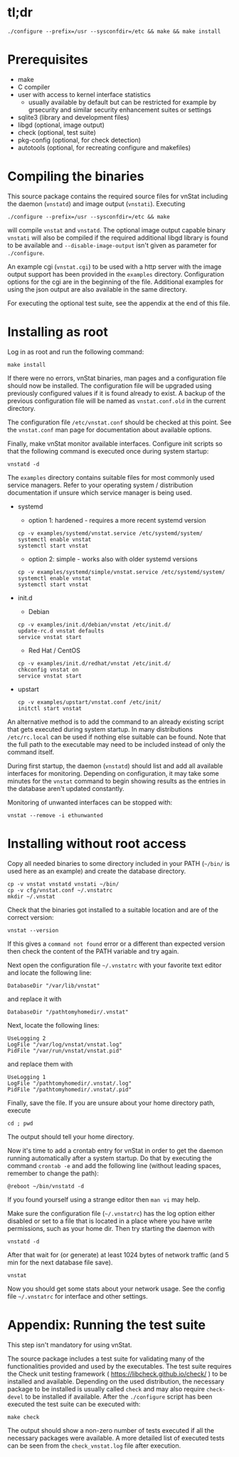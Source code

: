 
# tl;dr

    ./configure --prefix=/usr --sysconfdir=/etc && make && make install


# Prerequisites

 - make
 - C compiler
 - user with access to kernel interface statistics
   - usually available by default but can be restricted for example
     by grsecurity and similar security enhancement suites or settings
 - sqlite3     (library and development files)
 - libgd       (optional, image output)
 - check       (optional, test suite)
 - pkg-config  (optional, for check detection)
 - autotools   (optional, for recreating configure and makefiles)


# Compiling the binaries

This source package contains the required source files for vnStat including
the daemon (`vnstatd`) and image output (`vnstati`). Executing

    ./configure --prefix=/usr --sysconfdir=/etc && make

will compile `vnstat` and `vnstatd`. The optional image output capable binary
`vnstati` will also be compiled if the required additional libgd library is
found to be available and `--disable-image-output` isn't given as parameter
for `./configure`.

An example cgi (`vnstat.cgi`) to be used with a http server with the image
output support has been provided in the `examples` directory. Configuration
options for the cgi are in the beginning of the file. Additional examples
for using the json output are also available in the same directory.

For executing the optional test suite, see the appendix at the end of this
file.


# Installing as root

Log in as root and run the following command:

    make install

If there were no errors, vnStat binaries, man pages and a configuration
file should now be installed. The configuration file will be upgraded using
previously configured values if it is found already to exist. A backup
of the previous configuration file will be named as `vnstat.conf.old` in the
current directory.

The configuration file `/etc/vnstat.conf` should be checked at this point.
See the `vnstat.conf` man page for documentation about available options.

Finally, make vnStat monitor available interfaces. Configure init scripts
so that the following command is executed once during system startup:

    vnstatd -d

The `examples` directory contains suitable files for most commonly used
service managers. Refer to your operating system / distribution
documentation if unsure which service manager is being used.

 * systemd

   * option 1: hardened - requires a more recent systemd version
    ~~~
    cp -v examples/systemd/vnstat.service /etc/systemd/system/
    systemctl enable vnstat
    systemctl start vnstat
    ~~~

   * option 2: simple - works also with older systemd versions
    ~~~
    cp -v examples/systemd/simple/vnstat.service /etc/systemd/system/
    systemctl enable vnstat
    systemctl start vnstat
    ~~~

 * init.d

   * Debian
    ~~~
    cp -v examples/init.d/debian/vnstat /etc/init.d/
    update-rc.d vnstat defaults
    service vnstat start
    ~~~

   * Red Hat / CentOS
    ~~~
    cp -v examples/init.d/redhat/vnstat /etc/init.d/
    chkconfig vnstat on
    service vnstat start
    ~~~

 * upstart
    ~~~
    cp -v examples/upstart/vnstat.conf /etc/init/
    initctl start vnstat
    ~~~

An alternative method is to add the command to an already existing
script that gets executed during system startup. In many distributions
`/etc/rc.local` can be used if nothing else suitable can be found. Note
that the full path to the executable may need to be included instead of
only the command itself.

During first startup, the daemon (`vnstatd`) should list and add all
available interfaces for monitoring. Depending on configuration, it may
take some minutes for the `vnstat` command to begin showing results as
the entries in the database aren't updated constantly.

Monitoring of unwanted interfaces can be stopped with:

    vnstat --remove -i ethunwanted


# Installing without root access

Copy all needed binaries to some directory included in your PATH
(`~/bin/` is used here as an example) and create the database directory.

    cp -v vnstat vnstatd vnstati ~/bin/
    cp -v cfg/vnstat.conf ~/.vnstatrc
    mkdir ~/.vnstat

Check that the binaries got installed to a suitable location and are of the
correct version:

    vnstat --version

If this gives a `command not found` error or a different than expected
version then check the content of the PATH variable and try again.

Next open the configuration file `~/.vnstatrc` with your favorite text editor
and locate the following line:

    DatabaseDir "/var/lib/vnstat"

and replace it with

    DatabaseDir "/pathtomyhomedir/.vnstat"

Next, locate the following lines:

    UseLogging 2
    LogFile "/var/log/vnstat/vnstat.log"
    PidFile "/var/run/vnstat/vnstat.pid"

and replace them with

    UseLogging 1
    LogFile "/pathtomyhomedir/.vnstat/.log"
    PidFile "/pathtomyhomedir/.vnstat/.pid"

Finally, save the file. If you are unsure about your home directory path, execute

    cd ; pwd

The output should tell your home directory.

Now it's time to add a crontab entry for vnStat in order to get the daemon
running automatically after a system startup. Do that by executing the
command `crontab -e` and add the following line (without leading spaces,
remember to change the path):

    @reboot ~/bin/vnstatd -d

If you found yourself using a strange editor then `man vi` may help.

Make sure the configuration file (`~/.vnstatrc`) has the log option either
disabled or set to a file that is located in a place where you have write
permissions, such as your home dir. Then try starting the daemon with

    vnstatd -d

After that wait for (or generate) at least 1024 bytes of network traffic
(and 5 min for the next database file save).

    vnstat

Now you should get some stats about your network usage. See the config
file `~/.vnstatrc` for interface and other settings.


# Appendix: Running the test suite

This step isn't mandatory for using vnStat.

The source package includes a test suite for validating many of the
functionalities provided and used by the executables. The test suite requires
the Check unit testing framework ( https://libcheck.github.io/check/ ) to be
installed and available. Depending on the used distribution, the necessary
package to be installed is usually called `check` and may also require
`check-devel` to be installed if available. After the `./configure` script has
been executed the test suite can be executed with:

    make check

The output should show a non-zero number of tests executed if all the
necessary packages were available. A more detailed list of executed tests
can be seen from the `check_vnstat.log` file after execution.
